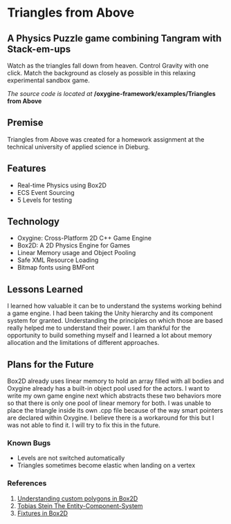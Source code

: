 # Triangles from Above
## A Physics Puzzle game combining Tangram with Stack-em-ups

Watch as the triangles fall down from heaven. Control Gravity with one click.
Match the background as closely as possible in this relaxing experimental sandbox game.

*The source code is located at*	**/oxygine-framework/examples/Triangles from Above**


## Premise
Triangles from Above was created for a homework assignment at the technical university of applied science in Dieburg.


## Features
- Real-time Physics using Box2D
- ECS Event Sourcing
- 5 Levels for testing

## Technology
- Oxygine: Cross-Platform 2D C++ Game Engine
- Box2D: A 2D Physics Engine for Games
- Linear Memory usage and Object Pooling
- Safe XML Resource Loading
- Bitmap fonts using BMFont

## Lessons Learned
I learned how valuable it can be to understand the systems working behind a game engine. I had been taking the Unity hierarchy and its component system for granted. Understanding the principles on which those are based really helped me to understand their power.
I am thankful for the opportunity to build something myself and I learned a lot about memory allocation and the limitations of different approaches.

## Plans for the Future
Box2D already uses linear memory to hold an array filled with all bodies and Oxygine already has a built-in object pool used for the actors.
I want to write my own game engine next which abstracts these two behaviors more so that there is only one pool of linear memory for both.
I was unable to place the triangle inside its own .cpp file because of the way smart pointers are declared within Oxygine. I believe there is a workaround for this but I was not able to find it. I will try to fix this in the future.

### Known Bugs
- Levels are not switched automatically
- Triangles sometimes become elastic when landing on a vertex

### References
1. [Understanding custom polygons in Box2D](http://www.emanueleferonato.com/2008/12/19/understanding-custom-polygons-in-box2d/)
2. [Tobias Stein The Entity-Component-System](https://www.gamasutra.com/blogs/TobiasStein/20171122/310172/The_EntityComponentSystem__An_awesome_gamedesign_pattern_in_C_Part_1.php)
3. [Fixtures in Box2D](http://www.iforce2d.net/b2dtut/fixtures)